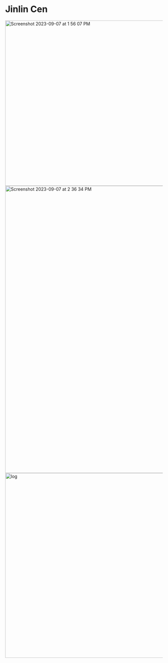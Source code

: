 # Jinlin Cen
<img width="528" alt="Screenshot 2023-09-07 at 1 56 07 PM" src="https://github.com/simoncen/ECE444-F2023-Assignment1/assets/56233967/2289bae5-3f38-4e2b-a818-8b36cd2a31ba">
<img width="917" alt="Screenshot 2023-09-07 at 2 36 34 PM" src="https://github.com/simoncen/ECE444-F2023-Assignment1/assets/56233967/8d2760cd-9863-4e75-b573-95882d1171fe">
<img width="590" alt="log" src="https://github.com/simoncen/ECE444-F2023-Assignment1/assets/56233967/fe4fce47-a25e-4139-ab03-612d8b9e90fa">
